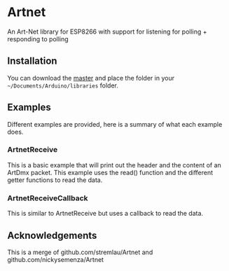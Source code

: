 # Artnet

An Art-Net library for ESP8266 with support for listening for polling + responding to polling

## Installation

You can download the [master](https://github.com/jakobbraun/Artnet/archive/master.zip) and place the folder in your `~/Documents/Arduino/libraries` folder.

## Examples

Different examples are provided, here is a summary of what each example does.

### ArtnetReceive

This is a basic example that will print out the header and the content of an ArtDmx packet.  This example uses the read() function and the different getter functions to read the data.

### ArtnetReceiveCallback

This is similar to ArtnetReceive but uses a callback to read the data.

## Acknowledgements

This is a merge of github.com/stremlau/Artnet and github.com/nickysemenza/Artnet
